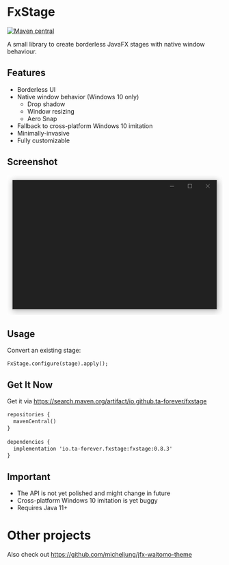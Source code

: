 # FxStage

[ ![Maven central](https://maven-badges.herokuapp.com/maven-central/io.github.ta-forever/fxstage/badge.svg) ](https://search.maven.org/artifact/io.github.ta-forever/fxstage)


A small library to create borderless JavaFX stages with native window behaviour.

## Features

* Borderless UI
* Native window behavior (Windows 10 only)
  * Drop shadow
  * Window resizing
  * Aero Snap
* Fallback to cross-platform Windows 10 imitation
* Minimally-invasive
* Fully customizable

## Screenshot

![Screenshot](media/screenshot.png)

## Usage

Convert an existing stage:

```
FxStage.configure(stage).apply();
```

## Get It Now

Get it via https://search.maven.org/artifact/io.github.ta-forever/fxstage

```
repositories {
  mavenCentral()
}

dependencies {
  implementation 'io.ta-forever.fxstage:fxstage:0.8.3'
}
```

## Important

* The API is not yet polished and might change in future
* Cross-platform Windows 10 imitation is yet buggy
* Requires Java 11+

# Other projects

Also check out https://github.com/micheljung/jfx-waitomo-theme
